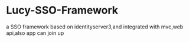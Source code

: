 # Lucy-SSO-Framework
a SSO framework based on identityserver3,and integrated with mvc,web api,also app can join up
